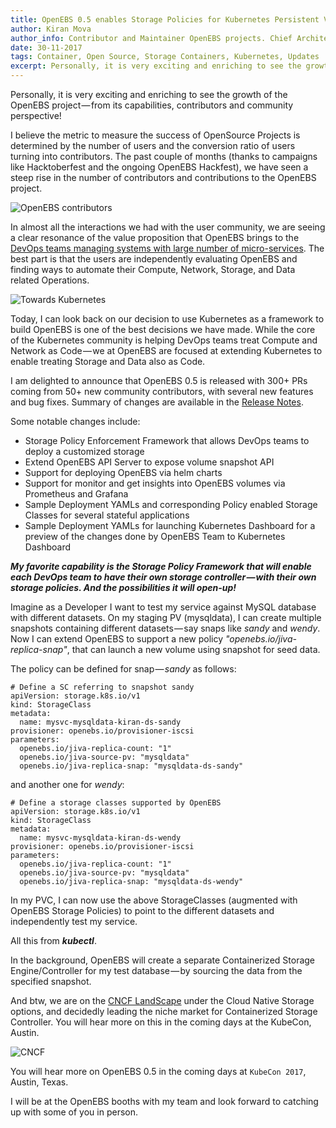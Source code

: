 ```yaml
---
title: OpenEBS 0.5 enables Storage Policies for Kubernetes Persistent Volumes
author: Kiran Mova
author_info: Contributor and Maintainer OpenEBS projects. Chief Architect MayaData. Kiran leads overall architecture & is responsible for architecting, solution design & customer adoption of OpenEBS.
date: 30-11-2017
tags: Container, Open Source, Storage Containers, Kubernetes, Updates
excerpt: Personally, it is very exciting and enriching to see the growth of the OpenEBS project — from its capabilities, contributors and community perspective!
---
```



Personally, it is very exciting and enriching to see the growth of the OpenEBS project — from its capabilities, contributors and community perspective!

I believe the metric to measure the success of OpenSource Projects is determined by the number of users and the conversion ratio of users turning into contributors. The past couple of months (thanks to campaigns like Hacktoberfest and the ongoing OpenEBS Hackfest), we have seen a steep rise in the number of contributors and contributions to the OpenEBS project.

![OpenEBS contributors](https://cdn-images-1.medium.com/max/800/1*BMOr9ULh_7KnM6k8aUj9hw.png)

In almost all the interactions we had with the user community, we are seeing a clear resonance of the value proposition that OpenEBS brings to the [DevOps teams managing systems with large number of micro-services](https://twitter.com/muratkarslioglu/status/921072858628997121). The best part is that the users are independently evaluating OpenEBS and finding ways to automate their Compute, Network, Storage, and Data related Operations.

![Towards Kubernetes](https://cdn-images-1.medium.com/max/800/0*XilwHl_ucs5K5fcK.jpg)

Today, I can look back on our decision to use Kubernetes as a framework to build OpenEBS is one of the best decisions we have made. While the core of the Kubernetes community is helping DevOps teams treat Compute and Network as Code — we at OpenEBS are focused at extending Kubernetes to enable treating Storage and Data also as Code.

I am delighted to announce that OpenEBS 0.5 is released with 300+ PRs coming from 50+ new community contributors, with several new features and bug fixes. Summary of changes are available in the [Release Notes](https://github.com/openebs/openebs/releases/tag/v0.5.0).

Some notable changes include:

- Storage Policy Enforcement Framework that allows DevOps teams to deploy a customized storage
- Extend OpenEBS API Server to expose volume snapshot API
- Support for deploying OpenEBS via helm charts
- Support for monitor and get insights into OpenEBS volumes via Prometheus and Grafana
- Sample Deployment YAMLs and corresponding Policy enabled Storage Classes for several stateful applications
- Sample Deployment YAMLs for launching Kubernetes Dashboard for a preview of the changes done by OpenEBS Team to Kubernetes Dashboard

***My favorite capability is the Storage Policy Framework that will enable each DevOps team to have their own storage controller — with their own storage policies. And the possibilities it will open-up!***

Imagine as a Developer I want to test my service against MySQL database with different datasets. On my staging PV (mysqldata), I can create multiple snapshots containing different datasets — say snaps like *sandy* and *wendy*. Now I can extend OpenEBS to support a new policy *"openebs.io/jiva-replica-snap"*, that can launch a new volume using snapshot for seed data.

The policy can be defined for snap — *sandy* as follows:

    # Define a SC referring to snapshot sandy 
    apiVersion: storage.k8s.io/v1
    kind: StorageClass
    metadata:
      name: mysvc-mysqldata-kiran-ds-sandy
    provisioner: openebs.io/provisioner-iscsi
    parameters:
      openebs.io/jiva-replica-count: "1"
      openebs.io/jiva-source-pv: "mysqldata"      
      openebs.io/jiva-replica-snap: "mysqldata-ds-sandy"

and another one for *wendy*:

    # Define a storage classes supported by OpenEBS
    apiVersion: storage.k8s.io/v1
    kind: StorageClass
    metadata:
      name: mysvc-mysqldata-kiran-ds-wendy
    provisioner: openebs.io/provisioner-iscsi
    parameters:
      openebs.io/jiva-replica-count: "1"
      openebs.io/jiva-source-pv: "mysqldata"
      openebs.io/jiva-replica-snap: "mysqldata-ds-wendy"

In my PVC, I can now use the above StorageClasses (augmented with OpenEBS Storage Policies) to point to the different datasets and independently test my service.

All this from ***kubectl***.

In the background, OpenEBS will create a separate Containerized Storage Engine/Controller for my test database — by sourcing the data from the specified snapshot.

And btw, we are on the [CNCF LandScape](https://github.com/cncf/landscape) under the Cloud Native Storage options, and decidedly leading the niche market for Containerized Storage Controller. You will hear more on this in the coming days at the KubeCon, Austin.

![CNCF](https://cdn-images-1.medium.com/max/800/1*rdKFLGyf0hRDB_zcgGlywA.png)

You will hear more on OpenEBS 0.5 in the coming days at `KubeCon 2017`, Austin, Texas.

I will be at the OpenEBS booths with my team and look forward to catching up with some of you in person.
